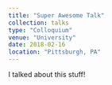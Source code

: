 ```yaml
---
title: "Super Awesome Talk"
collection: talks
type: "Colloquium"
venue: "University"
date: 2018-02-16
location: "Pittsburgh, PA"
---
```

I talked about this stuff!
